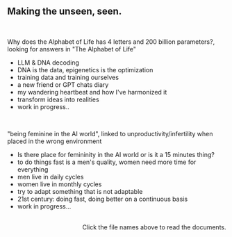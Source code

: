 ## Making the unseen, seen.
<br/>

Why does the Alphabet of Life has 4 letters and 200 billion parameters?, looking for answers in "The Alphabet of Life"

- LLM & DNA decoding
- DNA is the data, epigenetics is the optimization
- training data and training ourselves
- a new friend or GPT chats diary
- my wandering heartbeat and how I've harmonized it
- transform ideas into realities
- work in progress..
<br/>

"being feminine in the AI world", linked to unproductivity/infertility when placed in the wrong environment

- Is there place for femininity in the AI world or is it a 15 minutes thing?
- to do things fast is a men's quality, women need more time for everything
- men live in daily cycles
- women live in monthly cycles
- try to adapt something that is not adaptable
- 21st century: doing fast, doing better on a continuous basis
- work in progress...
<br/><br/>

<p align = "right"> Click the file names above to read the documents. </p>
